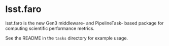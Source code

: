 # lsst.faro

lsst.faro is the new Gen3 middleware- and PipelineTask- based package for
computing scientific performance metrics.

See the README in the `tasks` directory for example usage.
